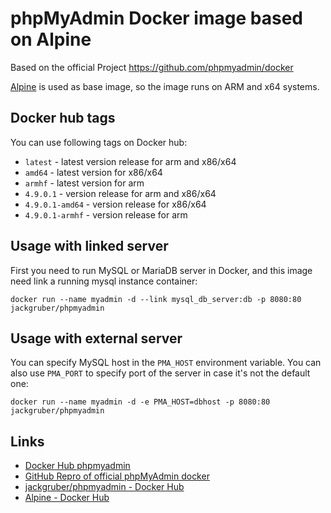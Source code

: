 # phpMyAdmin Docker image based on Alpine
Based on the official Project
https://github.com/phpmyadmin/docker

[Alpine](https://hub.docker.com/_/alpine/) is used as base image, so the image runs on ARM and x64 systems.

## Docker hub tags

You can use following tags on Docker hub:

* `latest` - latest version release for arm and x86/x64
* `amd64` - latest version for x86/x64
* `armhf` - latest version for arm
* `4.9.0.1` - version release for arm and x86/x64
* `4.9.0.1-amd64` - version release for x86/x64
* `4.9.0.1-armhf` - version release for arm

## Usage with linked server

First you need to run MySQL or MariaDB server in Docker, and this image need
link a running mysql instance container:

```
docker run --name myadmin -d --link mysql_db_server:db -p 8080:80 jackgruber/phpmyadmin
```

## Usage with external server

You can specify MySQL host in the `PMA_HOST` environment variable. You can also
use `PMA_PORT` to specify port of the server in case it's not the default one:

```
docker run --name myadmin -d -e PMA_HOST=dbhost -p 8080:80 jackgruber/phpmyadmin
```

## Links
* [Docker Hub phpmyadmin](https://hub.docker.com/_/phpmyadmin)
* [GitHub Repro of official phpMyAdmin docker](https://github.com/phpmyadmin/docker)
* [jackgruber/phpmyadmin - Docker Hub](https://hub.docker.com/r/jackgruber/phpmyadmin)
* [Alpine - Docker Hub](https://hub.docker.com/_/alpine/)
